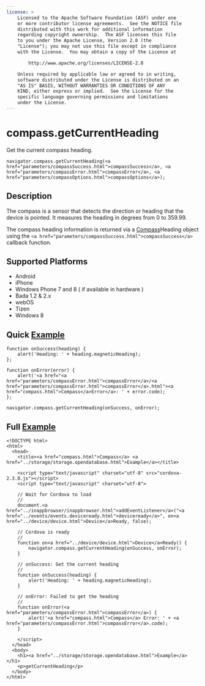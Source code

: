 ```yaml
---
license: >
    Licensed to the Apache Software Foundation (ASF) under one
    or more contributor license agreements.  See the NOTICE file
    distributed with this work for additional information
    regarding copyright ownership.  The ASF licenses this file
    to you under the Apache License, Version 2.0 (the
    "License"); you may not use this file except in compliance
    with the License.  You may obtain a copy of the License at

        http://www.apache.org/licenses/LICENSE-2.0

    Unless required by applicable law or agreed to in writing,
    software distributed under the License is distributed on an
    "AS IS" BASIS, WITHOUT WARRANTIES OR CONDITIONS OF ANY
    KIND, either express or implied.  See the License for the
    specific language governing permissions and limitations
    under the License.
---
```


compass.getCurrentHeading
=========================

Get the current compass heading.

    navigator.compass.getCurrentHeading(<a href="parameters/compassSuccess.html">compassSuccess</a>, <a href="parameters/compassError.html">compassError</a>, <a href="parameters/compassOptions.html">compassOptions</a>);

Description
-----------

The compass is a sensor that detects the direction or heading that the device is pointed.  It measures the heading in degrees from 0 to 359.99.

The compass heading information is returned via a <a href="compass.html">Compass</a>Heading object using the `<a href="parameters/compassSuccess.html">compassSuccess</a>` callback function.

Supported Platforms
-------------------

- Android
- iPhone
- Windows Phone 7 and 8 ( if available in hardware )
- Bada 1.2 & 2.x
- webOS
- Tizen
- Windows 8

Quick <a href="../storage/storage.opendatabase.html">Example</a>
-------------

    function onSuccess(heading) {
        alert('Heading: ' + heading.magneticHeading);
    };

    function onError(error) {
        alert('<a href="<a href="parameters/compassError.html">compassError</a>/<a href="parameters/compassError.html">compassError</a>.html"><a href="compass.html">Compass</a>Error</a>: ' + error.code);
    };

    navigator.compass.getCurrentHeading(onSuccess, onError);

Full <a href="../storage/storage.opendatabase.html">Example</a>
------------

    <!DOCTYPE html>
    <html>
      <head>
        <title><a href="compass.html">Compass</a> <a href="../storage/storage.opendatabase.html">Example</a></title>

        <script type="text/javascript" charset="utf-8" src="cordova-2.3.0.js"></script>
        <script type="text/javascript" charset="utf-8">

        // Wait for Cordova to load
        //
        document.<a href="../inappbrowser/inappbrowser.html">addEventListener</a>("<a href="../events/events.deviceready.html">deviceready</a>", on<a href="../device/device.html">Device</a>Ready, false);

        // Cordova is ready
        //
        function on<a href="../device/device.html">Device</a>Ready() {
            navigator.compass.getCurrentHeading(onSuccess, onError);
        }
    
        // onSuccess: Get the current heading
        //
        function onSuccess(heading) {
            alert('Heading: ' + heading.magneticHeading);
        }
    
        // onError: Failed to get the heading
        //
        function onError(<a href="parameters/compassError.html">compassError</a>) {
            alert('<a href="compass.html">Compass</a> Error: ' + <a href="parameters/compassError.html">compassError</a>.code);
        }

        </script>
      </head>
      <body>
        <h1><a href="../storage/storage.opendatabase.html">Example</a></h1>
        <p>getCurrentHeading</p>
      </body>
    </html>
    
